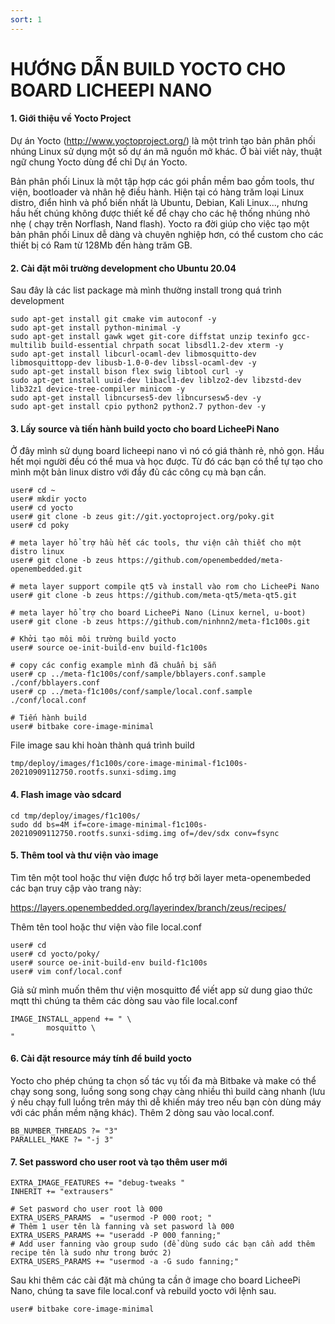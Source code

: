 ```yaml
---
sort: 1
---
```


# HƯỚNG DẪN BUILD YOCTO CHO BOARD LICHEEPI NANO

#### 1. Giới thiệu về Yocto Project

Dự án Yocto (http://www.yoctoproject.org/) là một trình tạo bản phân phối nhúng Linux
sử dụng một số dự án mã nguồn mở khác. Ở bài viết này, thuật ngữ chung Yocto dùng để chỉ Dự án Yocto.

Bản phân phối Linux là một tập hợp các gói phần mềm bao gồm tools, thư viện, bootloader và nhân hệ điều hành.
Hiện tại có hàng trăm loại Linux distro, điển hình và phổ biến nhất là Ubuntu, Debian, Kali Linux..., nhưng 
hầu hết chúng không được thiết kế để chạy cho các hệ thống nhúng nhỏ nhẹ ( chạy trên Norflash, Nand flash).
Yocto ra đời giúp cho việc tạo một bản phân phối Linux dễ dàng và chuyên nghiệp hơn, có thể custom cho các
thiết bị có Ram từ 128Mb đến hàng trăm GB.

#### 2. Cài đặt môi trường development cho Ubuntu 20.04
Sau đây là các list package mà mình thường install trong quá trình development

```shell
sudo apt-get install git cmake vim autoconf -y
sudo apt-get install python-minimal -y
sudo apt-get install gawk wget git-core diffstat unzip texinfo gcc-multilib build-essential chrpath socat libsdl1.2-dev xterm -y
sudo apt-get install libcurl-ocaml-dev libmosquitto-dev libmosquittopp-dev libusb-1.0-0-dev libssl-ocaml-dev -y
sudo apt-get install bison flex swig libtool curl -y
sudo apt-get install uuid-dev libacl1-dev liblzo2-dev libzstd-dev lib32z1 device-tree-compiler minicom -y
sudo apt-get install libncurses5-dev libncursesw5-dev -y
sudo apt-get install cpio python2 python2.7 python-dev -y
```


#### 3. Lấy source và tiến hành build yocto cho board LicheePi Nano

Ở đây mình sử dụng board licheepi nano vì nó có giá thành rẻ, nhỏ gọn. Hầu hết mọi người 
đều có thể mua và học được. Từ đó các bạn có thể tự tạo cho mình một bản linux distro với
đầy đủ các công cụ mà bạn cần.


```shell
user# cd ~
user# mkdir yocto
user# cd yocto
user# git clone -b zeus git://git.yoctoproject.org/poky.git
user# cd poky

# meta layer hổ trợ hầu hết các tools, thư viện cần thiết cho một distro linux
user# git clone -b zeus https://github.com/openembedded/meta-openembedded.git

# meta layer support compile qt5 và install vào rom cho LicheePi Nano
user# git clone -b zeus https://github.com/meta-qt5/meta-qt5.git

# meta layer hổ trợ cho board LicheePi Nano (Linux kernel, u-boot)
user# git clone -b zeus https://github.com/ninhnn2/meta-f1c100s.git

# Khởi tạo môi môi trường build yocto 
user# source oe-init-build-env build-f1c100s

# copy các config example mình đã chuẩn bị sẵn
user# cp ../meta-f1c100s/conf/sample/bblayers.conf.sample ./conf/bblayers.conf
user# cp ../meta-f1c100s/conf/sample/local.conf.sample ./conf/local.conf

# Tiến hành build
user# bitbake core-image-minimal
```
File image sau khi hoàn thành quá trình build

```shell
tmp/deploy/images/f1c100s/core-image-minimal-f1c100s-20210909112750.rootfs.sunxi-sdimg.img
```

#### 4. Flash image vào sdcard

```shell
cd tmp/deploy/images/f1c100s/
sudo dd bs=4M if=core-image-minimal-f1c100s-20210909112750.rootfs.sunxi-sdimg.img of=/dev/sdx conv=fsync
```

#### 5. Thêm tool và thư viện vào image

Tìm tên một tool hoặc thư viện được hổ trợ bởi layer meta-openembeded các bạn truy cập vào trang này:

https://layers.openembedded.org/layerindex/branch/zeus/recipes/

Thêm tên tool hoặc thư viện vào file local.conf

```shell
user# cd
user# cd yocto/poky/
user# source oe-init-build-env build-f1c100s
user# vim conf/local.conf
```

Giả sử mình muốn thêm thư viện mosquitto để viết app sử dung giao thức mqtt thì chúng ta thêm các dòng sau vào file local.conf

```shell
IMAGE_INSTALL_append += " \
        mosquitto \
"
```
#### 6. Cài đặt resource máy tính để build yocto

Yocto cho phép chúng ta chọn số tác vụ tối đa mà Bitbake và make có thể chạy song song, luồng song song chạy càng nhiều thì build càng nhanh (lưu ý nếu chạy full luồng trên máy thì dễ khiến máy treo nếu bạn còn dùng máy với các phần mềm nặng khác). Thêm 2 dòng sau vào local.conf.

```shell
BB_NUMBER_THREADS ?= "3"
PARALLEL_MAKE ?= "-j 3"
```

#### 7. Set password cho user root và tạo thêm user mới

```shell
EXTRA_IMAGE_FEATURES += "debug-tweaks "
INHERIT += "extrausers"

# Set pasword cho user root là 000
EXTRA_USERS_PARAMS  = "usermod -P 000 root; "
# Thêm 1 user tên là fanning và set pasword là 000
EXTRA_USERS_PARAMS += "useradd -P 000 fanning;"
# Add user fanning vào group sudo (để dùng sudo các bạn cần add thêm recipe tên là sudo như trong bước 2)
EXTRA_USERS_PARAMS += "usermod -a -G sudo fanning;"
```
Sau khi thêm các cài đặt mà chúng ta cần ở image cho board LicheePi Nano, chúng ta save file local.conf và rebuild yocto với lệnh sau.

```shell
user# bitbake core-image-minimal
```



